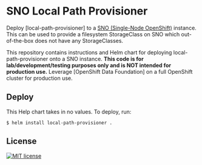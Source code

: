 # SNO Local Path Provisioner

Deploy [local-path-provisioner] to a [SNO (Single-Node OpenShift)] instance. This
can be used to provide a filesystem StorageClass on SNO which out-of-the-box
does not have any StorageClasses.

This repository contains instructions and Helm chart for deploying
local-path-provisioner onto a SNO instance. **This code is for
lab/development/testing purposes only and is NOT intended for production use.**
Leverage [OpenShift Data Foundation] on a full OpenShift cluster for production
use.

## Deploy

This Help chart takes in no values. To deploy, run:

```
$ helm install local-path-provisioner .
```

## License

[![MIT license]](https://lbesson.mit-license.org/)

[locah-path-provisioner]: https://github.com/rancher/local-path-provisioner
[mit license]: https://img.shields.io/badge/License-MIT-blue.svg
[sno (single-node openshift)]:
  https://www.redhat.com/en/blog/meet-single-node-openshift-our-smallest-openshift-footprint-edge-architectures

